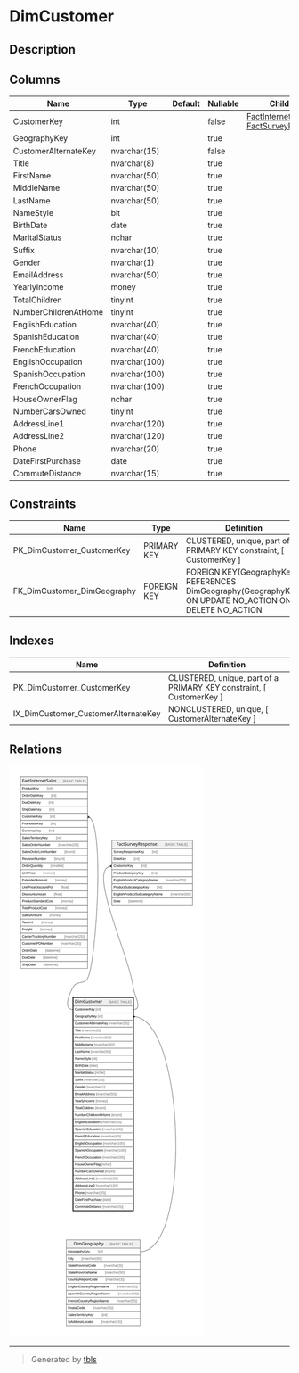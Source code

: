 # DimCustomer

## Description

## Columns

| Name | Type | Default | Nullable | Children | Parents | Comment |
| ---- | ---- | ------- | -------- | -------- | ------- | ------- |
| CustomerKey | int |  | false | [FactInternetSales](FactInternetSales.md) [FactSurveyResponse](FactSurveyResponse.md) |  |  |
| GeographyKey | int |  | true |  | [DimGeography](DimGeography.md) |  |
| CustomerAlternateKey | nvarchar(15) |  | false |  |  |  |
| Title | nvarchar(8) |  | true |  |  |  |
| FirstName | nvarchar(50) |  | true |  |  |  |
| MiddleName | nvarchar(50) |  | true |  |  |  |
| LastName | nvarchar(50) |  | true |  |  |  |
| NameStyle | bit |  | true |  |  |  |
| BirthDate | date |  | true |  |  |  |
| MaritalStatus | nchar |  | true |  |  |  |
| Suffix | nvarchar(10) |  | true |  |  |  |
| Gender | nvarchar(1) |  | true |  |  |  |
| EmailAddress | nvarchar(50) |  | true |  |  |  |
| YearlyIncome | money |  | true |  |  |  |
| TotalChildren | tinyint |  | true |  |  |  |
| NumberChildrenAtHome | tinyint |  | true |  |  |  |
| EnglishEducation | nvarchar(40) |  | true |  |  |  |
| SpanishEducation | nvarchar(40) |  | true |  |  |  |
| FrenchEducation | nvarchar(40) |  | true |  |  |  |
| EnglishOccupation | nvarchar(100) |  | true |  |  |  |
| SpanishOccupation | nvarchar(100) |  | true |  |  |  |
| FrenchOccupation | nvarchar(100) |  | true |  |  |  |
| HouseOwnerFlag | nchar |  | true |  |  |  |
| NumberCarsOwned | tinyint |  | true |  |  |  |
| AddressLine1 | nvarchar(120) |  | true |  |  |  |
| AddressLine2 | nvarchar(120) |  | true |  |  |  |
| Phone | nvarchar(20) |  | true |  |  |  |
| DateFirstPurchase | date |  | true |  |  |  |
| CommuteDistance | nvarchar(15) |  | true |  |  |  |

## Constraints

| Name | Type | Definition |
| ---- | ---- | ---------- |
| PK_DimCustomer_CustomerKey | PRIMARY KEY | CLUSTERED, unique, part of a PRIMARY KEY constraint, [ CustomerKey ] |
| FK_DimCustomer_DimGeography | FOREIGN KEY | FOREIGN KEY(GeographyKey) REFERENCES DimGeography(GeographyKey) ON UPDATE NO_ACTION ON DELETE NO_ACTION |

## Indexes

| Name | Definition |
| ---- | ---------- |
| PK_DimCustomer_CustomerKey | CLUSTERED, unique, part of a PRIMARY KEY constraint, [ CustomerKey ] |
| IX_DimCustomer_CustomerAlternateKey | NONCLUSTERED, unique, [ CustomerAlternateKey ] |

## Relations

![er](DimCustomer.svg)

---

> Generated by [tbls](https://github.com/k1LoW/tbls)
